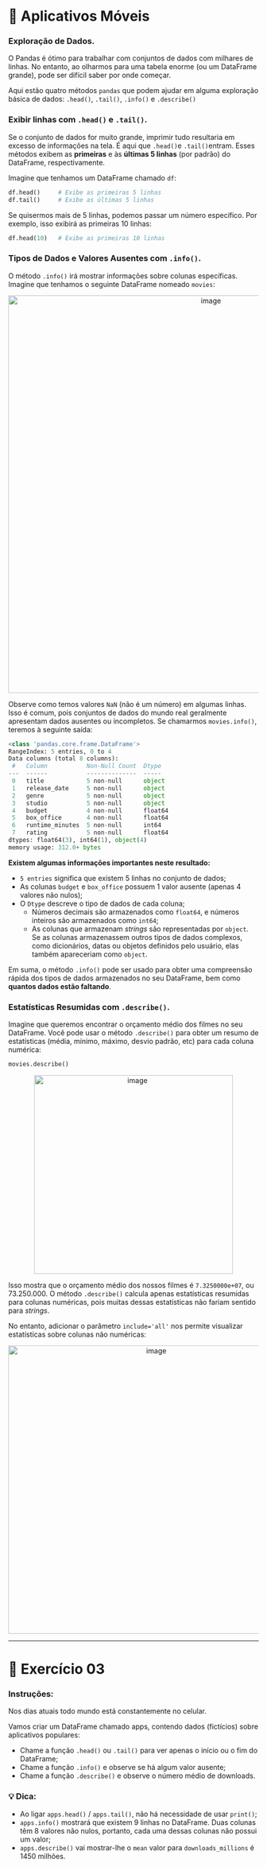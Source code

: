 # 📱 Aplicativos Móveis

### Exploração de Dados.
O Pandas é ótimo para trabalhar com conjuntos de dados com milhares de linhas. No entanto, ao olharmos para uma tabela enorme (ou um DataFrame grande), pode ser difícil saber por onde começar.

Aqui estão quatro métodos `pandas` que podem ajudar em alguma exploração básica de dados:
`.head()`, `.tail()`, `.info()` e `.describe()`

### Exibir linhas com `.head()` e `.tail()`.
Se o conjunto de dados for muito grande, imprimir tudo resultaria em excesso de informações na tela. É aqui que `.head()`e `.tail()`entram. Esses métodos exibem as **primeiras** e às **últimas 5 linhas** (por padrão) do DataFrame, respectivamente.

Imagine que tenhamos um DataFrame chamado `df`:
```python
df.head()     # Exibe as primeiras 5 linhas
df.tail()     # Exibe as últimas 5 linhas
```

Se quisermos mais de 5 linhas, podemos passar um número específico. Por exemplo, isso exibirá as primeiras 10 linhas:
```python
df.head(10)   # Exibe as primeiras 10 linhas
```

### Tipos de Dados e Valores Ausentes com `.info()`.
O método `.info()` irá mostrar informações sobre colunas específicas. Imagine que tenhamos o seguinte DataFrame nomeado `movies`:

<div align="center">
  <img width="800" alt="image" src="https://github.com/user-attachments/assets/3347efc3-bffa-4ebb-a726-eb5e7fb56a6b" />
</div>

Observe como temos valores `NaN` (não é um número) em algumas linhas. Isso é comum, pois conjuntos de dados do mundo real geralmente apresentam dados ausentes ou incompletos.
Se chamarmos `movies.info()`, teremos à seguinte saída:

```python
<class 'pandas.core.frame.DataFrame'>
RangeIndex: 5 entries, 0 to 4
Data columns (total 8 columns):
 #   Column           Non-Null Count  Dtype
---  ------           --------------  -----
 0   title            5 non-null      object
 1   release_date     5 non-null      object
 2   genre            5 non-null      object
 3   studio           5 non-null      object
 4   budget           4 non-null      float64
 5   box_office       4 non-null      float64
 6   runtime_minutes  5 non-null      int64
 7   rating           5 non-null      float64
dtypes: float64(3), int64(1), object(4)
memory usage: 312.0+ bytes
```

**Existem algumas informações importantes neste resultado:**
* `5 entries` significa que existem 5 linhas no conjunto de dados;
* As colunas `budget` e `box_office` possuem 1 valor ausente (apenas 4  valores não nulos);
* O `Dtype` descreve o tipo de dados de cada coluna;
  * Números decimais são armazenados como `float64`, e números inteiros são armazenados como `int64`;
  * As colunas que armazenam _strings_ são representadas por `object`. Se as colunas armazenassem outros tipos de dados complexos, como dicionários, datas ou objetos definidos pelo usuário, elas também apareceriam como `object`.

Em suma, o método `.info()` pode ser usado para obter uma compreensão rápida dos tipos de dados armazenados no seu DataFrame, bem como **quantos dados estão faltando**.

### Estatísticas Resumidas com `.describe()`.
Imagine que queremos encontrar o orçamento médio dos filmes no seu DataFrame. Você pode usar o método `.describe()` para obter um resumo de estatísticas (média, mínimo, máximo, desvio padrão, etc) para cada coluna numérica:

```python
movies.describe()
```

<div align="center">
  <img width="400" alt="image" src="https://github.com/user-attachments/assets/eecf7df2-3b90-4404-8e40-81e514a1415f" />
</div>


Isso mostra que o orçamento médio dos nossos filmes é `7.3250000e+07`, ou 73.250.000. O método `.describe()` calcula apenas estatísticas resumidas para colunas numéricas, pois muitas dessas estatísticas não fariam sentido para _strings_.

No entanto, adicionar o parâmetro `include='all'` nos permite visualizar estatísticas sobre colunas não numéricas:

<div align="center">
  <img width="580" alt="image" src="https://github.com/user-attachments/assets/e0feda9f-e5f5-49ec-9ee3-5c884a719361" />
</div>

---
# 📝 Exercício 03

### Instruções:
Nos dias atuais todo mundo está constantemente no celular.

Vamos criar um DataFrame chamado apps, contendo dados (fictícios) sobre aplicativos populares:
* Chame a função `.head()` ou `.tail()` para ver apenas o início ou o fim do DataFrame;
* Chame a função `.info()` e observe se há algum valor ausente;
* Chame a função `.describe()` e observe o número médio de downloads.

### 💡 Dica:
* Ao ligar `apps.head()` / `apps.tail()`, não há necessidade de usar `print()`;
* `apps.info()` mostrará que existem 9 linhas no DataFrame. Duas colunas têm 8 valores não nulos, portanto, cada uma dessas colunas não possui um valor;
* `apps.describe()` vai mostrar-lhe o `mean` valor para `downloads_millions` é 1450 milhões.


